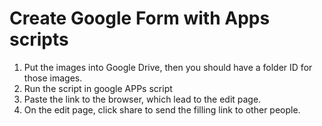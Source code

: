 


# Create Google Form with Apps scripts


1. Put the images into Google Drive, then you should have a folder ID for those images.
2. Run the script in google APPs script
3. Paste the link to the browser, which lead to the edit page. 
4. On the edit page, click share to send the filling link to other people. 
